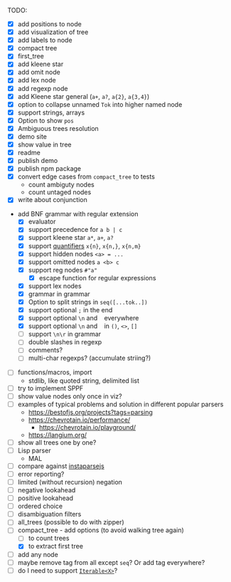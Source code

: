 TODO:

- [x] add positions to node
- [x] add visualization of tree
- [x] add labels to node
- [x] compact tree
- [x] first_tree
- [x] add kleene star
- [x] add omit node
- [x] add lex node
- [x] add regexp node
- [x] add Kleene star general (`a+`, `a?`, `a{2}`, `a{3,4}`)
- [x] option to collapse unnamed `Tok` into higher named node
- [x] support strings, arrays
- [x] Option to show `pos`
- [x] Ambiguous trees resolution
- [x] demo site
- [x] show value in tree
- [x] readme
- [x] publish demo
- [x] publish npm package
- [x] convert edge cases from `compact_tree` to tests
  - count ambiguty nodes
  - count untaged nodes
- [x] write about conjunction
- add BNF grammar with regular extension
  - [x] evaluator
  - [x] support precedence for `a b | c`
  - [x] support kleene star `a*`, `a+`, `a?`
  - [x] support [quantifiers](https://developer.mozilla.org/en-US/docs/Web/JavaScript/Guide/Regular_expressions/Quantifiers) `x{n}`, `x{n,}`, `x{n,m}`
  - [x] support hidden nodes `<a> = ...`
  - [x] support omitted nodes `a <b> c`
  - [x] support reg nodes `#"a"`
    - [x] escape function for regular expressions
  - [x] support lex nodes
  - [x] grammar in grammar
  - [x] Option to split strings in `seq([...tok..])`
  - [x] support optional `;` in the end
  - [x] support optional `\n` and ` ` everywhere
  - [x] support optional `\n` and ` ` in `()`, `<>`, `[]`
  - [ ] support `\n\r` in grammar
  - [ ] double slashes in regexp
  - [ ] comments?
  - [ ] multi-char regexps? (accumulate striing?)
- [ ] functions/macros, import
  - stdlib, like quoted string, delimited list
- [ ] try to implement SPPF
- [ ] show value nodes only once in viz?
- [ ] examples of typical problems and solution in different popular parsers
  - https://bestofjs.org/projects?tags=parsing
  - https://chevrotain.io/performance/
    - https://chevrotain.io/playground/
  - https://langium.org/
- [ ] show all trees one by one?
- [ ] Lisp parser
  - MAL
- [ ] compare against [instaparsejs](https://github.com/stereobooster/instaparsejs)
- [ ] error reporting?
- [ ] limited (without recursion) negation
- [ ] negative lookahead
- [ ] positive lookahead
- [ ] ordered choice
- [ ] disambiguation filters
- [ ] all_trees (possible to do with zipper)
- [ ] compact_tree - add options (to avoid walking tree again)
  - [ ] to count trees
  - [x] to extract first tree
- [ ] add any node
- [ ] maybe remove tag from all except `seq`? Or add tag everywhere?
- [ ] do I need to support [`Iterable<X>`](https://www.typescriptlang.org/docs/handbook/iterators-and-generators.html)?
